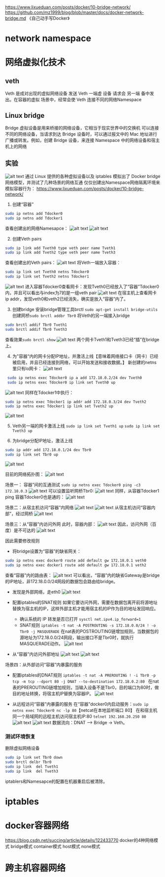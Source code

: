 https://www.lixueduan.com/posts/docker/10-bridge-network/
https://github.com/mz1999/blog/blob/master/docs/docker-network-bridge.md
《自己动手写Docker》
# network namespace

# 网络虚拟化技术
## veth 
Veth 是成对出现的虚拟网络设备 发送 Veth 一端虚 设备 请求会 另一端
备中发出。在容器的虚拟 场景中，经常会使 Veth 连接不同的网络Namespace

## Linux bridge
Bridge 虚拟设备是用来桥接的网络设备，它相当于现实世界中的交换机 可以连接不同的网络设备，当请求到达 Bridge 设备时，可以通过报文中的 Mac 地址进行广播或转发。例如，创建 Bridge 设备，来连接 Namespace 中的网络设备和宿主机上的网络

## 实验
![alt text](bridge-vethpair.png)
通过 Linux 提供的各种虚拟设备以及 iptables 模拟出了 Docker bridge 网络模型，并测试了几种场景的网络互通
仅仅创建出Namespace网络隔离环境来模拟容器行为：
https://www.lixueduan.com/posts/docker/10-bridge-network/

1. 创建“容器”
```bash
sudo ip netns add Tdocker0
sudo ip netns add Tdocker1
```
查看创建出的网络Namesapce：
![alt text](image-1.png)
![alt text](image-2.png)

2. 创建Veth pairs
```bash
sudo ip link add Tveth0 type veth peer name Tveth1
sudo ip link add Tveth2 type veth peer name Tveth3
```
查看创建出的Veth pairs：
![alt text](image-3.png)
将Veth一端放入容器：
```bash
sudo ip link set Tveth0 netns Tdocker0
sudo ip link set Tveth2 netns Tdocker1
```
![alt text](image-14.png)
进入容器Tdocker0查看网卡：发现Tveth0已经放入了“容器”Tdocker0内，并且可以看出与index为7的是一组veth pair
![alt text](image-5.png)
在宿主机上查看网卡ip addr，发现veth0和veth2已经消失，确实是放入“容器”内了。

3. 创建bridge
安装bridge管理工具brctl `sudo apt-get install bridge-utils`
创建网桥`sudo brctl addbr Tbr0`
将Veth的另一端接入bridge 
```bash
sudo brctl addif Tbr0 Tveth1
sudo brctl addif Tbr0 Tveth3
```
查看效果`sudo brctl show`
![alt text](image-6.png)
两个网卡Tveth1和Tveth3已经“插”在bridge上。

4. 为"容器“内的网卡分配IP地址，并激活上线【意味着网络接口卡（网卡）已经被启用，并且已经连接到网络，可以开始发送和接收数据。】
新创建的netns里只有lo网卡：
![alt text](image-7.png)
```bash
 sudo ip netns exec Tdocker0 ip a add 172.18.0.2/24 dev Tveth0
 sudo ip netns exec Tdocker0 ip link set Tveth0 up
 ```
![alt text](image-8.png)
同样在Tdocker1中执行：
```bash
sudo ip netns exec Tdocker1 ip addr add 172.18.0.3/24 dev Tveth2
sudo ip netns exec Tdocker1 ip link set Tveth2 up
```
![alt text](image-15.png)

5. Veth另一端的网卡激活上线
`sudo ip link set Tveth1 up`
`sudo ip link set Tveth3 up`

6. 为bridge分配IP地址，激活上线
```bash
sudo ip addr add 172.18.0.1/24 dev Tbr0
sudo ip link set Tbr0 up
```
![alt text](image-10.png)

目前的网络拓扑图：
![alt text](image-16.png)

场景一： 容器”间的互通测试
`sudo ip netns exec Tdocker0 ping -c3 172.18.0.3`
![alt text](image-11.png)
可以设置监听网桥Tbr0:
![alt text](image-13.png)
同样，从容器Tdocker1 ping 容器Tdocker0也是通的：
![alt text](image-12.png)

场景二：从宿主机访问“容器”内网络
![alt text](image-17.png)
![alt text](image-18.png)
从宿主机访问“容器内部”，经过网桥
![alt text](image-19.png)

场景三：从“容器”内访问外网
此时，容器内部：
![alt text](image-20.png)
因此，访问外网（百度）是不可达的
![alt text](image-21.png)

因此需要修改规则
- 将bridge设置为“容器”的缺省网关：
```bash
sudo ip netns exec docker0 route add default gw 172.18.0.1 veth0
sudo ip netns exec docker1 route add default gw 172.18.0.1 veth2
```
查看“容器”内的路由表：
![alt text](image-22.png)
可以看出，“容器”内的缺省Gateway是bridge的IP地址，非172.18.0.0/24网段的数据包会路由给bridge。
- 发现是外部网络，走eth0
![alt text](image-27.png)

- 配置iptables的SNAT规则
如果它要访问外网，需要在数据包离开前将源地址替换为宿主机的IP，这样外部主机才能用宿主机的IP作为目的地址发回响应。

    - 确认系统的 IP 转发是否已打开 `sysctl net.ipv4.ip_forward=1`
    - SNAT规则
`iptables -t nat -A POSTROUTING -s 172.18.0.0/24 ! -o Tbr0 -j MASQUERADE`
在nat表的POSTROUTING链增加规则，当数据包的源地址为172.18.0.0/24网段，输出接口不是Tbr0时，就执行MASQUERADE动作。
![alt text](image-24.png)

- 从“容器”内访问外部地址
![alt text](image-25.png)
![alt text](image-26.png)

场景四：从外部访问“容器”内暴露的服务
- 配置iptables的DNAT规则
`iptables -t nat -A PREROUTING ! -i Tbr0 -p tcp -m tcp --dport 80 -j DNAT --to-destination 172.18.0.2:80
` 在nat表的PREROUTING链增加规则，当输入设备不是Tbr0，目的端口为80时，做目的地址转换，将宿主机IP替换为容器IP。
![alt text](image-28.png)

- 从远程访问“容器”内暴露的服务
在“容器”docker0内启动服务：`sudo ip netns exec Tdocker0 nc -lp 80`【netcat在本地监听端口 80】
在和宿主机同一个局域网的远程主机访问宿主机IP:80 `telnet 192.168.20.250 80`
![alt text](image-29.png)
![alt text](image-30.png)
数据流向：DNAT –> Bridge -> Veth。

### 测试环境恢复
删除虚拟网络设备
```bash
sudo ip link set Tbr0 down
sudo brctl delbr Tbr0
sudo ip link  del Tveth1
sudo ip link  del Tveth3
```
iptablers和Namesapce的配置在机器重启后被清除。
# iptables

# docker容器网络
https://blog.csdn.net/succing/article/details/122433770
docker的4种网络模式
bridge模式
container模式
host模式
none模式
# 跨主机容器网络